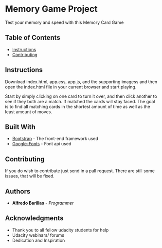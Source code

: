 # Memory Game Project

Test your memory and speed with this Memory Card Game

## Table of Contents

* [Instructions](#instructions)
* [Contributing](#contributing)

## Instructions

Download index.html, app.css, app.js, and the supporting imagess and then open the index.html file in your current browser and start playing.

Start by simply clicking on one card to turn it over, and then click another to see if they both are a match. If matched the cards will stay faced. The goal is to find all matching cards in the shortest amount of time as well as the least amount of moves.

## Built With

* [Bootstrap](https://getbootstrap.com/docs/4.1/getting-started/introduction/) - The front-end framework used
* [Google-Fonts](https://fonts.google.com/) - Font api used

## Contributing

If you do wish to contribute just send in a pull request. There are still some issues, that will be fixed.

## Authors
* **Alfredo Barillas** - *Programmer*

## Acknowledgments

* Thank you to all fellow udacity students for help
* Udacity webinars/ forums
* Dedication and Inspiration